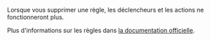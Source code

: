 Lorsque vous supprimer une règle, les déclencheurs et les actions ne fonctionneront plus.

Plus d'informations sur les règles dans [la documentation officielle](https://firefly-iii.readthedocs.io/en/latest/advanced/rules.html).